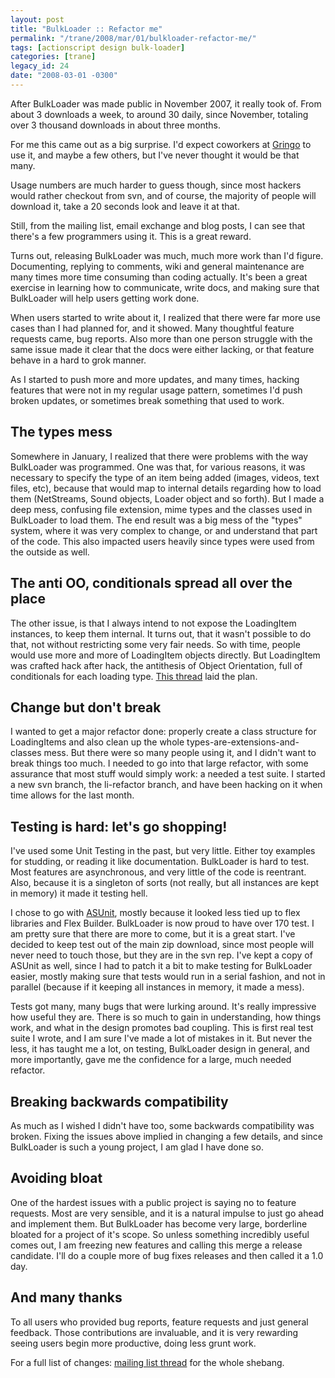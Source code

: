 ```yaml
---
layout: post
title: "BulkLoader :: Refactor me"
permalink: "/trane/2008/mar/01/bulkloader-refactor-me/"
tags: [actionscript design bulk-loader]
categories: [trane]
legacy_id: 24
date: "2008-03-01 -0300"
---
```

After BulkLoader was made public in November 2007, it really took of. From about 3 downloads a week, to around 30 daily, since November, totaling over 3 thousand downloads in about three months.

For me this came out as a big surprise. I'd expect coworkers at [Gringo](http://www.gringo.nu/) to use it, and maybe a few others, but I've never thought it would be that many.

Usage numbers are much harder to guess though, since most hackers would rather checkout from svn, and of course, the majority of people will download it, take a 20 seconds look and leave it at that.

Still, from the mailing list, email exchange and blog posts, I can see that there's a few programmers using it. This is a great reward. 

Turns out, releasing BulkLoader was much, much more work than I'd figure. Documenting, replying to comments, wiki and general maintenance are many times more time consuming than coding actually. It's been a great exercise in learning how to communicate, write docs, and making sure that BulkLoader will help users getting work done.

When users started to write about it, I realized that there were far more use cases than I had planned for, and it showed. Many thoughtful feature requests came, bug reports. Also more than one person struggle with the same issue made it clear that the docs were either lacking, or that feature behave in a hard to grok manner. 

As I started to push more and more updates, and many times, hacking features that were not in my regular usage pattern, sometimes I'd push broken updates, or sometimes break something that used to work. 

##  The types mess
Somewhere in January, I realized that there were  problems with the way BulkLoader was programmed. One was that, for various reasons, it was necessary to specify the type of an item being added (images, videos, text files, etc), because that would map to internal details regarding how to load them (NetStreams, Sound objects, Loader object and so forth). But I made a deep mess, confusing file extension, mime types and the classes used in BulkLoader to load them. The end result was a big mess of the "types" system, where it was very complex to change, or and understand that part of the code. This also impacted users heavily since types were used from the outside as well.

## The anti OO, conditionals spread all over the place
The other issue, is that I always intend to not expose the LoadingItem instances, to keep them internal. It turns out, that it wasn't possible to do that, not without restricting some very fair needs. So with time, people would use more and more of LoadingItem objects directly. But LoadingItem was crafted hack after hack, the antithesis of Object Orientation, full of conditionals for each loading type. [This thread](http://groups.google.com/group/bulkloader-users/browse_frm/thread/d9a5872c790b3ad3#) laid the plan.

## Change but don't break
I wanted to get a major refactor done: properly create a class structure for LoadingItems and also clean up the whole types-are-extensions-and-classes mess. But there were so many people using it, and I didn't want to break things too much. I needed to go into that large refactor, with some assurance that most stuff would simply work: a needed a test suite. I started a new svn branch, the li-refactor branch, and have been hacking on it when time allows for the last month.

## Testing is hard: let's go shopping!
I've used some Unit Testing in the past, but very little. Either toy examples for studding, or reading it like documentation. BulkLoader is hard to test. Most features are asynchronous, and very little of the code is reentrant. Also, because it is a singleton of sorts (not really, but all instances are kept in memory) it made it testing hell.

I chose to go with [ASUnit](http://www.asunit.org/), mostly because it looked less tied up to flex libraries and Flex Builder. BulkLoader is now proud to have over 170 test. I am pretty sure that there are more to come, but it is a great start. I've decided to keep test out of the main zip download, since most people will never need to touch those, but they are in the svn rep. I've kept a copy of ASUnit as well, since I had to patch it a bit to make testing for BulkLoader easier, mostly making sure that tests would run in a serial fashion, and not in parallel (because if it keeping all instances in memory, it made a mess). 

Tests got many, many bugs that were lurking around. It's really impressive how useful they are. There is so much to gain in understanding, how things work, and what in the design promotes bad coupling. This is first real test suite I wrote, and I am sure I've made a lot of mistakes in it. But never the less, it has taught me a lot, on testing, BulkLoader design in general, and more importantly, gave me the confidence for a large, much needed refactor.

## Breaking backwards compatibility
As much as I wished I didn't have too, some backwards compatibility was broken. Fixing the issues above implied in changing a few details, and since BulkLoader is such a young project, I am glad I have done so. 

## Avoiding bloat
One of the hardest issues with a public project is saying no to feature requests. Most are very sensible, and it is a natural impulse to just go ahead and implement them. But BulkLoader has become very large, borderline bloated for a project of it's scope. So unless something incredibly useful comes out, I am freezing new features and calling this merge a release candidate. I'll do a couple more of bug fixes releases and then called it a 1.0 day.

## And many thanks
To all users who provided bug reports, feature requests and just general feedback. Those contributions are invaluable, and it is very rewarding seeing users begin more productive, doing less grunt work. 

For a full list of changes:
[mailing list thread](http://groups.google.com/group/bulkloader-users/browse_frm/thread/9320421e58b7bd17) for the whole shebang.